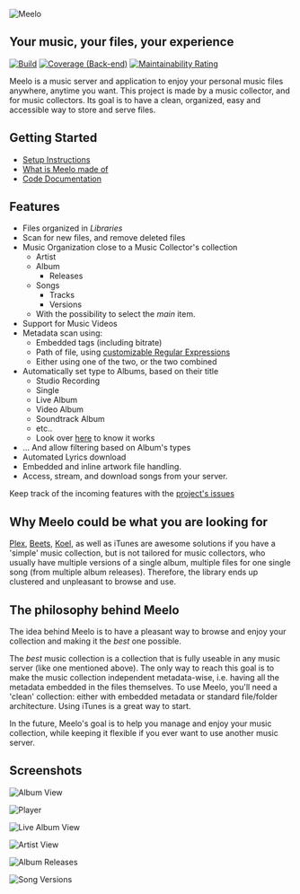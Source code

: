 ![Meelo](assets/banner.png)

## Your music, your files, your experience

[![Build](https://github.com/Arthi-chaud/Meelo/actions/workflows/build.yml/badge.svg)](https://github.com/Arthi-chaud/Meelo/actions/workflows/build.yml)
[![Coverage (Back-end)](https://sonarcloud.io/api/project_badges/measure?project=arthi-chaud_Meelo-back&metric=coverage)](https://sonarcloud.io/summary/new_code?id=arthi-chaud_Meelo-back)
[![Maintainability Rating](https://sonarcloud.io/api/project_badges/measure?project=arthi-chaud_Meelo-back&metric=sqale_rating)](https://sonarcloud.io/summary/new_code?id=arthi-chaud_Meelo-back)

Meelo is a music server and application to enjoy your personal music files anywhere, anytime you want.
This project is made by a music collector, and for music collectors. Its goal is to have a clean, organized, easy and accessible way to store and serve files.

## Getting Started

- [Setup Instructions](https://arthi-chaud.github.io/Meelo/additional-documentation/setting-up.html)
- [What is Meelo made of](https://arthi-chaud.github.io/Meelo/additional-documentation/technologies.html)
- [Code Documentation](https://arthi-chaud.github.io/Meelo/overview.html)

## Features

- Files organized in *Libraries*
- Scan for new files, and remove deleted files
- Music Organization close to a Music Collector's collection
  - Artist
  - Album
    - Releases
  - Songs
    - Tracks
    - Versions
  - With the possibility to select the *main* item.
- Support for Music Videos
- Metadata scan using:
  - Embedded tags (including bitrate)
  - Path of file, using [customizable Regular Expressions](https://arthi-chaud.github.io/Meelo/additional-documentation/setting-up.html#prepare-your-settings)
  - Either using one of the two, or the two combined
- Automatically set type to Albums, based on their title
  - Studio Recording
  - Single
  - Live Album
  - Video Album
  - Soundtrack Album
  - etc..
  - Look over [here](https://arthi-chaud.github.io/Meelo/additional-documentation/album-types.html) to know it works
- ... And allow filtering based on Album's types
- Automated Lyrics download
- Embedded and inline artwork file handling.
- Access, stream, and download songs from your server.

Keep track of the incoming features with the [project's issues](https://github.com/Arthi-chaud/Meelo/issues)

## Why Meelo could be what you are looking for

[Plex](https://www.plex.tv/fr/), [Beets](https://github.com/beetbox/beets), [Koel](https://github.com/koel/koel), as well as iTunes are awesome solutions if you have a 'simple' music collection, but is not tailored for music collectors, who usually have multiple versions of a single album, multiple files for one single song (from multiple album releases). Therefore, the library ends up clustered and unpleasant to browse and use.

## The philosophy behind Meelo

The idea behind Meelo is to have a pleasant way to browse and enjoy your collection and making it the *best* one possible.

The *best* music collection is a collection that is fully useable in any music server (like one mentioned above). The only way to reach this goal is to make the music collection independent metadata-wise, i.e. having all the metadata embedded in the files themselves.
To use Meelo, you'll need a 'clean' collection: either with embedded metadata or standard file/folder architecture. Using iTunes is a great way to start.

In the future, Meelo's goal is to help you manage and enjoy your music collection, while keeping it flexible if you ever want to use another music server.

## Screenshots

![Album View](./docs/assets/album-view.png)

![Player](./docs/assets/player.png)

![Live Album View](./docs/assets/live-album-view.png)

![Artist View](./docs/assets/artist-view.png)

![Album Releases](./docs/assets/album-releases.png)

![Song Versions](./docs/assets/song-versions.png)
